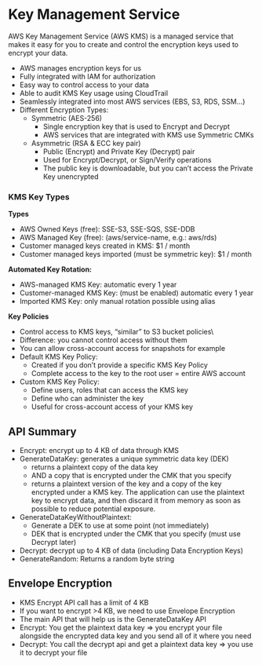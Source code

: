 
# Key Management Service

AWS Key Management Service (AWS KMS) is a managed service that makes it easy for you to create and control the encryption keys used to encrypt your data.

- AWS manages encryption keys for us
- Fully integrated with IAM for authorization
- Easy way to control access to your data
- Able to audit KMS Key usage using CloudTrail
- Seamlessly integrated into most AWS services (EBS, S3, RDS, SSM…)
- Different Encryption Types:
	- Symmetric (AES-256)
		- Single encryption key that is used to Encrypt and Decrypt
		- AWS services that are integrated with KMS use Symmetric CMKs
	- Asymmetric (RSA & ECC key pair)
		- Public (Encrypt) and Private Key (Decrypt) pair
		- Used for Encrypt/Decrypt, or Sign/Verify operations
		- The public key is downloadable, but you can’t access the Private Key unencrypted

### KMS Key Types

**Types**
- AWS Owned Keys (free): SSE-S3, SSE-SQS, SSE-DDB
- AWS Managed Key (free): (aws/service-name, e.g.: aws/rds)
- Customer managed keys created in KMS: $1 / month
- Customer managed keys imported (must be symmetric key): $1 / month

**Automated Key Rotation:**
- AWS-managed KMS Key: automatic every 1 year 
- Customer-managed KMS Key: (must be enabled) automatic every 1 year
- Imported KMS Key: only manual rotation possible using alias

**Key Policies**
- Control access to KMS keys, “similar” to S3 bucket policies\
- Difference: you cannot control access without them
- You can allow cross-account access for snapshots for example
- Default KMS Key Policy: 
	- Created if you don’t provide a specific KMS Key Policy
	- Complete access to the key to the root user = entire AWS account
- Custom KMS Key Policy:
	- Define users, roles that can access the KMS key
	- Define who can administer the key
	- Useful for cross-account access of your KMS key

## API Summary

- Encrypt: encrypt up to 4 KB of data through KMS 
- GenerateDataKey: generates a unique symmetric data key (DEK) 
	- returns a plaintext copy of the data key 
	- AND a copy that is encrypted under the CMK that you specify
	- returns a plaintext version of the key and a copy of the key encrypted under a KMS key. The application can use the plaintext key to encrypt data, and then discard it from memory as soon as possible to reduce potential exposure.
- GenerateDataKeyWithoutPlaintext: 
	- Generate a DEK to use at some point (not immediately) 
	- DEK that is encrypted under the CMK that you specify (must use Decrypt later) 
- Decrypt: decrypt up to 4 KB of data (including Data Encryption Keys) 
- GenerateRandom: Returns a random byte string

## Envelope Encryption

- KMS Encrypt API call has a limit of 4 KB
- If you want to encrypt >4 KB, we need to use Envelope Encryption 
- The main API that will help us is the GenerateDataKey API
- Encrypt: You get the plaintext data key => you encrypt your file alongside the encrypted data key and you send all of it where you need
- Decrypt: You call the decrypt api and get a plaintext data key => you use it to decrypt your file
